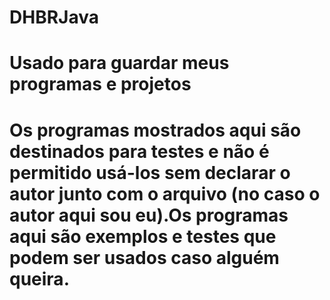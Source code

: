 DHBRJava
========

Usado para guardar meus programas e projetos
================================================================
Os programas mostrados aqui são destinados para testes e não é permitido usá-los sem declarar o autor junto com o arquivo
(no caso o autor aqui sou eu).Os programas aqui são exemplos e testes que podem ser usados caso alguém queira.
================================================================




